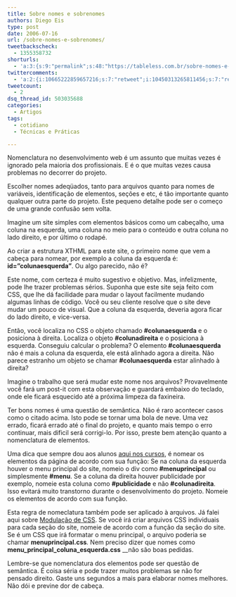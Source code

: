 ```yaml
---
title: Sobre nomes e sobrenomes
authors: Diego Eis
type: post
date: 2006-07-16
url: /sobre-nomes-e-sobrenomes/
tweetbackscheck:
  - 1355358732
shorturls:
  - 'a:3:{s:9:"permalink";s:48:"https://tableless.com.br/sobre-nomes-e-sobrenomes";s:7:"tinyurl";s:26:"https://tinyurl.com/42ndtcq";s:4:"isgd";s:19:"https://is.gd/JRc8k5";}'
twittercomments:
  - 'a:2:{i:10665222859657216;s:7:"retweet";i:10450313265811456;s:7:"retweet";}'
tweetcount:
  - 2
dsq_thread_id: 503035688
categories:
  - Artigos
tags:
  - cotidiano
  - Técnicas e Práticas

---
```

Nomenclatura no desenvolvimento web é um assunto que muitas vezes é ignorado pela maioria dos profissionais. E é o que muitas vezes causa problemas no decorrer do projeto.
  
Escolher nomes adeqüados, tanto para arquivos quanto para nomes de variáveis, identificação de elementos, seções e etc, é tão importante quanto qualquer outra parte do projeto. Este pequeno detalhe pode ser o começo de uma grande confusão sem volta.

Imagine um site simples com elementos básicos como um cabeçalho, uma coluna na esquerda, uma coluna no meio para o conteúdo e outra coluna no lado direito, e por último o rodapé.
  
Ao criar a estrutura XTHML para este site, o primeiro nome que vem a cabeça para nomear, por exemplo a coluna da esquerda é: **id=&#8221;colunaesquerda&#8221;**. Ou algo parecido, não é?
  
Este nome, com certeza é muito sugestivo e objetivo. Mas, infelizmente, pode lhe trazer problemas sérios. Suponha que este site seja feito com CSS, que lhe dá facilidade para mudar o layout facilmente mudando algumas linhas de código. Você ou seu cliente resolve que o site deve mudar um pouco de visual. Que a coluna da esquerda, deveria agora ficar do lado direito, e vice-versa.
  
Então, você localiza no CSS o objeto chamado **#colunaesquerda** e o posiciona à direita. Localiza o objeto **#colunadireita** e o posiciona à esquerda. Conseguiu calcular o problema? O elemento **#colunaesquerda** não é mais a coluna da esquerda, ele está alinhado agora a direita. Não parece estranho um objeto se chamar **#colunaesquerda** estar alinhado à direita?
  
Imagine o trabalho que será mudar este nome nos arquivos? Provavelmente você fará um post-it com esta observação e guardará embaixo do teclado, onde ele ficará esquecido até a próxima limpeza da faxineira.

Ter bons nomes é uma questão de semântica. Não é raro acontecer casos como o citado acima. Isto pode se tornar uma bola de neve. Uma vez errado, ficará errado até o final do projeto, e quanto mais tempo o erro continuar, mais dificil será corrigi-lo. Por isso, preste bem atenção quanto a nomenclatura de elementos.

Uma dica que sempre dou aos alunos [aqui nos cursos][1], é nomear os elementos da página de acordo com sua função: Se na coluna da esquerda houver o menu principal do site, nomeio o div como **#menuprincipal** ou simplesmente **#menu**. Se a coluna da direita houver publicidade por exemplo, nomeie esta coluna como **#publicidade** e não **#colunadireita**. Isso evitará muito transtorno durante o desenvolvimento do projeto. Nomeie os elementos de acordo com sua função.

Esta regra de nomeclatura também pode ser aplicado à arquivos. Já falei aqui sobre [Modulação de CSS][2]. Se você irá criar arquivos CSS individuais para cada seção do site, nomeie de acordo com a função da seção do site. Se é um CSS que irá formatar o menu principal, o arquivo poderia se chamar **menuprincipal.css**_._ Nem preciso dizer que nomes como **menu\_principal\_coluna_esquerda.css** __não são boas pedidas.

Lembre-se que nomenclatura dos elementos pode ser questão de semântica. É coisa séria e pode trazer muitos problemas se não for pensado direito. Gaste uns segundos a mais para elaborar nomes melhores. Não dói e previne dor de cabeça.

 [1]: https://visie.com.br/cursos/
 [2]: https://tableless.com.br/css-modular-breve-explicacao